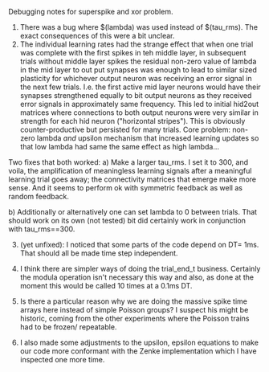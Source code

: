Debugging notes for superspike and xor problem.

1. There was a bug where $(lambda) was used instead of $(tau_rms). The exact consequences of this were a bit unclear.
2. The individual learning rates had the strange effect that when one trial was complete with the first spikes in teh middle layer, in subsequent trials without middle layer spikes the residual non-zero value of lambda in the mid layer to out put synapses was enough to lead to similar sized plasticity for whichever output neuron was receiving an error signal in the next few trials. I.e. the first active mid layer neurons would have their synapses strengthened equally to bit output neurons as they received error signals in approximately same frequency.
This led to initial hid2out matrices where connections to both output neurons were very similar in strength for each hid neuron ("horizontal stripes"). This is obviously counter-productive but persisted for many trials.
Core problem: non-zero lambda *and* upsilon mechanism that increased learning updates so that low lambda had same the same effect as high lambda...

Two fixes that both worked:
a) Make a larger tau_rms. I set it to 300, and voila, the amplification of meaningless learning signals after a meaningful learning trial goes away; the connectivity matrices that emerge make more sense. And it seems to perform ok with symmetric feedback as well as random feedback.

b) Additionally or alternatively one can set lambda to 0 between trials. That should work on its own (not tested) bit did certainly work in conjunction with tau_rms==300.

3. (yet unfixed): I noticed that some parts of the code depend on DT= 1ms. That should all be made time step independent.

4. I think there are simpler ways of doing the trial_end_t business. Certainly the modula operation isn't necessary this way and also, as done at the moment this would be called 10 times at a 0.1ms DT.

5. Is there a particular reason why we are doing the massive spike time arrays here instead of simple Poisson groups? I suspect his might be historic, coming from the other experiments where the Poisson trains had to be frozen/ repeatable.

6. I also made some adjustments to the upsilon, epsilon equations to make our code more conformant with the Zenke implementation which I have inspected one more time.
